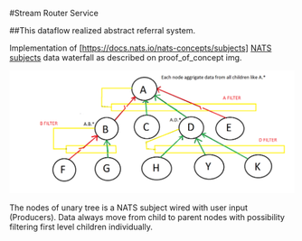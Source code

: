 #Stream Router Service

##This dataflow realized abstract referral system.

Implementation of [https://docs.nats.io/nats-concepts/subjects] [NATS subjects] data waterfall as described on proof_of_concept img.

<img src="proof_of_concept.png" width="800" alt="Data spread"/>


The nodes of unary tree is a NATS subject wired with user input (Producers).
Data always move from child to parent nodes with possibility filtering first level children individually. 



[NATS subjects]:https://docs.nats.io/nats-concepts/subjects
